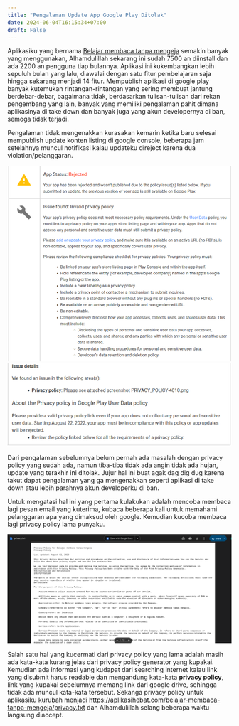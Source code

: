 ```yaml
---
title: "Pengalaman Update App Google Play Ditolak"
date: 2024-06-04T16:15:34+07:00
draft: False
---
```


Aplikasiku yang bernama [Belajar membaca tanpa mengeja](https://play.google.com/store/apps/details?id=com.aplikasihebat.baca_app&pcampaignid=web_share) semakin banyak yang menggunakan, Alhamdulillah sekarang ini sudah 7500 an diinstall dan ada 2200 an pengguna tiap bulannya. Aplikasi ini kukembangkan lebih sepuluh bulan yang lalu, diawalai dengan satu fitur pembelajaran saja hingga sekarang menjadi 14 fitur. Mempublish aplikasi di google play banyak kutemukan rintangan-rintangan yang sering membuat jantung berdebar-debar, bagaimana tidak, berdasarkan tulisan-tulisan dari rekan pengembang yang lain, banyak yang memiliki pengalaman pahit dimana aplikasinya di take down dan banyak juga yang akun developernya di ban, semoga tidak terjadi.

Pengalaman tidak mengenakkan kurasakan kemarin ketika baru selesai mempublish update konten listing di google console, beberapa jam setelahnya muncul notifikasi kalau updateku direject karena dua violation/pelanggaran.

![screenshot app rejected](/app_rejected.PNG)
![screenshot app rejected](/app_rejected2.PNG)

Dari pengalaman sebelumnya belum pernah ada masalah dengan privacy policy yang sudah ada, namun tiba-tiba tidak ada angin tidak ada hujan, update yang terakhir ini ditolak. Jujur hal ini buat agak dag dig dug karena takut dapat pengalaman yang ga mengenakkan seperti aplikasi di take down atau lebih parahnya akun developerku di ban.

Untuk mengatasi hal ini yang pertama kulakukan adalah mencoba membaca lagi pesan email yang kuterima, kubaca beberapa kali untuk memahami pelanggaran apa yang dimaksud oleh google. Kemudian kucoba membaca lagi privacy policy lama punyaku.

![old privacy policy](/old_privacy.png)

Salah satu hal yang kucermati dari privacy policy yang lama adalah masih ada kata-kata kurang jelas dari privacy policy generator yang kupakai. Kemudian ada informasi yang kudapat dari searching internet kalau link yang disubmit harus readable dan mengandung kata-kata **privacy policy**, link yang kupakai sebelumnya memang link dari google drive, sehingga tidak ada muncul kata-kata tersebut. Sekanga privacy policy untuk aplikasiku kurubah menjadi https://aplikasihebat.com/belajar-membaca-tanpa-mengeja/privacy.txt dan Alhamdulillah selang beberapa waktu langsung diaccept.
